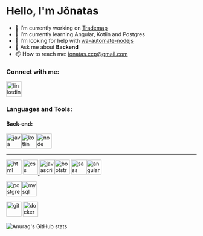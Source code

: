 <h1>Hello, I'm Jônatas</h1>

- 🔭 I’m currently working on <a href="https://trademap.com.br/">Trademap</a>
- 🌱 I’m currently learning Angular, Kotlin and Postgres
- 🤔 I’m looking for help with <a href="https://github.com/open-wa/wa-automate-nodejs">wa-automate-nodejs</a>
- 💬 Ask me about <strong>Backend</strong>
- 📫 How to reach me: <a href="">jonatas.ccp@gmail.com</a>

<h3 align="left">Connect with me:</h3>

<p align="left"><a href="https://www.linkedin.com/in/jonatasccp/" target="_blank"><img src="https://cdn.jsdelivr.net/gh/devicons/devicon/icons/linkedin/linkedin-original.svg"   alt="linkedin" width="40" height="40" /></a></p>



<h3 align="left">Languages and Tools:</h3>

<h4 align="left">Back-end:</h4>
<p align="left"><a href="#" target="_blank"><img src="https://cdn.jsdelivr.net/gh/devicons/devicon/icons/java/java-original.svg"  alt="java" width="40" height="40" /></a><a href="https://kotlinlang.org/" target="_blank"><img src="https://cdn.jsdelivr.net/gh/devicons/devicon/icons/kotlin/kotlin-original.svg" alt="kotlin" width="40"height="40" /></a><a href="#" target="_blank"><img src="https://cdn.jsdelivr.net/gh/devicons/devicon/icons/nodejs/nodejs-original.svg"  alt="node" width="40" height="40" /></a> </p>
<hr>
<p align="left"><a href="#" target="_blank"> <img src="https://cdn.jsdelivr.net/gh/devicons/devicon/icons/html5/html5-original.svg" alt="html" width="40" height="40" /></a> <a href="#" target="_blank"> <img src="https://cdn.jsdelivr.net/gh/devicons/devicon/icons/css3/css3-original.svg" alt="css" width="40" height="40" /> </a><a href="#" target="_blank"><img src="https://cdn.jsdelivr.net/gh/devicons/devicon/icons/javascript/javascript-original.svg"  alt="javascript" width="40" height="40" /></a><a href="#" target="_blank"><img src="https://cdn.jsdelivr.net/gh/devicons/devicon/icons/bootstrap/bootstrap-original.svg" alt="bootstrap"width="40" height="40" /></a> <a href="#" target="_blank"><img src="https://cdn.jsdelivr.net/gh/devicons/devicon/icons/sass/sass-original.svg" alt="sass" width="40"height="40" /></a><a href="https://angular.io/" target="_blank"><img src="https://cdn.jsdelivr.net/gh/devicons/devicon/icons/angularjs/angularjs-original.svg" alt="angular"width="40" height="40" /></a> </p>

<p align="left"><a href="#" target="_blank"><img src="https://cdn.jsdelivr.net/gh/devicons/devicon/icons/postgresql/postgresql-original.svg"  alt="postgres" width="40" height="40" /></a><a href="#" target="_blank"><img src="https://cdn.jsdelivr.net/gh/devicons/devicon/icons/mysql/mysql-original-wordmark.svg"   alt="mysql" width="40" height="40" /></a></p>
    
<p align="left"><a href="#" target="_blank"><img src="https://cdn.jsdelivr.net/gh/devicons/devicon/icons/git/git-original.svg"   alt="git" width="40" height="40" /></a> <a href="#" target="_blank"><img src="https://cdn.jsdelivr.net/gh/devicons/devicon/icons/docker/docker-original.svg" alt="docker" width="40" height="40" /></a></p>






![Anurag's GitHub stats](https://github-readme-stats.vercel.app/api?username=jojoccp&show_icons=true&theme=radical)
